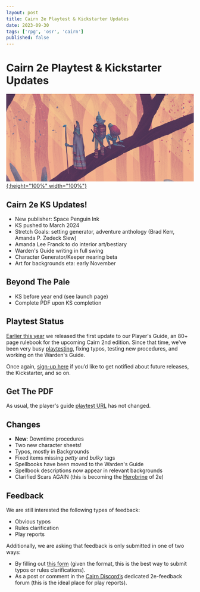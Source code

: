 ```yaml
---
layout: post
title: Cairn 2e Playtest & Kickstarter Updates
date: 2023-09-30
tags: ['rpg', 'osr', 'cairn']
published: false
---
```


# Cairn 2e Playtest & Kickstarter Updates

[![Alt text](/img/cairn/playtest-update-one-resized.png "Click to make bigger"){:height="100%" width="100%"}](/img/cairn/playtest-update-one-resized.png)

## Cairn 2e KS Updates!

- New publisher: Space Penguin Ink
- KS pushed to March 2024
- Stretch Goals: setting generator, adventure anthology (Brad Kerr, Amanda P. Zedeck Siew)
- Amanda Lee Franck to do interior art/bestiary
- Warden's Guide writing in full swing
- Character Generator/Keeper nearing beta
- Art for backgrounds eta: early November

## Beyond The Pale

- KS before year end (see launch page)
- Complete PDF upon KS completion

## Playtest Status

[Earlier this year](https://newschoolrevolution.com/2023/07/10/cairn-2e-playtest) we released the first update to our Player's Guide, an 80+ page rulebook for the upcoming Cairn 2nd edition. Since that time, we've been very busy [playtesting](https://widdershinswanderings.bearblog.dev/blog/?q=Cairn%202e%20playtest), fixing typos, testing new procedures, and working on the Warden's Guide. 

Once again, [sign-up here](https://tinyurl.com/cairn2e-news) if you’d like to get notified about future releases, the Kickstarter, and so on.

## Get The PDF

As usual, the player's guide [playtest URL](https://tinyurl.com/cairn-2e-player) has not changed.

## Changes

- **New**: Downtime procedures
- Two new character sheets!
- Typos, mostly in Backgrounds
- Fixed items missing _petty_ and _bulky_ tags
- Spellbooks have been moved to the Warden's Guide
- Spellbook descriptions now appear in relevant backgrounds
- Clarified Scars AGAIN (this is becoming the [Herobrine](https://minecraft.fandom.com/wiki/Herobrine) of 2e)

## Feedback

We are still interested the following types of feedback:
- Obvious typos
- Rules clarification
- Play reports

Additionally, we are asking that feedback is only submitted in one of two ways:  
- By filling out [this form](https://tinyurl.com/2e-feedback) (given the format, this is the best way to submit typos or rules clarifications).
- As a post or comment in the [Cairn Discord’s](https://discord.io/cairn) dedicated 2e-feedback forum (this is the ideal place for play reports). 

